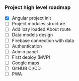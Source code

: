 ### Project high level roadmap

- [x] Angular project init
- [ ] Project modules structure
- [ ] Add lozy loaded About route
- [ ] Data models design
- [ ] Firebase connection with data
- [ ] Authentication
- [ ] Admin panel
- [ ] First deploy (MVP)
- [ ] Google maps
- [ ] GitHUB CI/CD
- [ ] PWA
